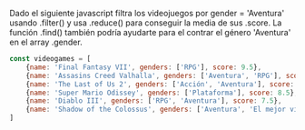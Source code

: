 Dado el siguiente javascript filtra los videojuegos por gender = 'Aventura' usando .filter() y usa .reduce() para conseguir la media de sus .score. La función .find() también podría ayudarte para el contrar el género 'Aventura' en el array .gender.

```js
const videogames = [
    {name: 'Final Fantasy VII', genders: ['RPG'], score: 9.5},
    {name: 'Assasins Creed Valhalla', genders: ['Aventura', 'RPG'], score: 4.5},
    {name: 'The Last of Us 2', genders: ['Acción', 'Aventura'], score: 9.8},
    {name: 'Super Mario Odissey', genders: ['Plataforma'], score: 8.5},
    {name: 'Diablo III', genders: ['RPG', 'Aventura'], score: 7.5},
    {name: 'Shadow of the Colossus', genders: ['Aventura', 'El mejor videojuego'], score: 10},
]
```
